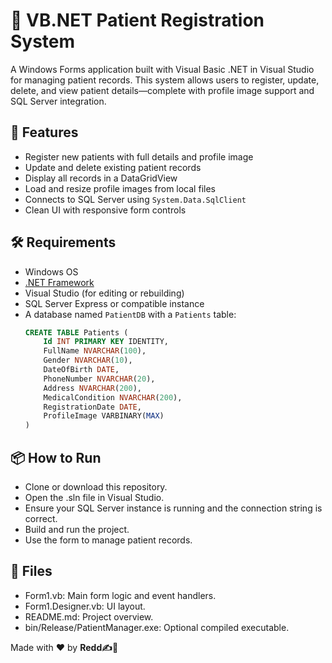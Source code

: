# 🏥 VB.NET Patient Registration System

A Windows Forms application built with Visual Basic .NET in Visual Studio for managing patient records. This system allows users to register, update, delete, and view patient details—complete with profile image support and SQL Server integration.

## 🚀 Features

- Register new patients with full details and profile image
- Update and delete existing patient records
- Display all records in a DataGridView
- Load and resize profile images from local files
- Connects to SQL Server using `System.Data.SqlClient`
- Clean UI with responsive form controls

## 🛠️ Requirements

- Windows OS
- [.NET Framework](https://dotnet.microsoft.com/en-us/download/dotnet-framework)
- Visual Studio (for editing or rebuilding)
- SQL Server Express or compatible instance
- A database named `PatientDB` with a `Patients` table:
  ```sql
  CREATE TABLE Patients (
      Id INT PRIMARY KEY IDENTITY,
      FullName NVARCHAR(100),
      Gender NVARCHAR(10),
      DateOfBirth DATE,
      PhoneNumber NVARCHAR(20),
      Address NVARCHAR(200),
      MedicalCondition NVARCHAR(200),
      RegistrationDate DATE,
      ProfileImage VARBINARY(MAX)
  )

## 📦 How to Run

- Clone or download this repository.
- Open the .sln file in Visual Studio.
- Ensure your SQL Server instance is running and the connection string is correct.
- Build and run the project.
- Use the form to manage patient records.

## 📁 Files

- Form1.vb: Main form logic and event handlers.
- Form1.Designer.vb: UI layout.
- README.md: Project overview.
- bin/Release/PatientManager.exe: Optional compiled executable.


Made with ❤️ by **Redd✍️🔴**
